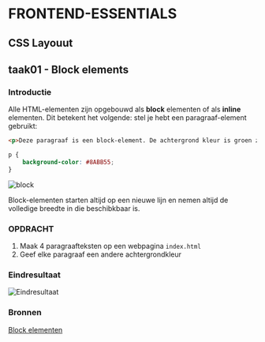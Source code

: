 # FRONTEND-ESSENTIALS

## CSS Layouut

## taak01 - Block elements

### Introductie

Alle HTML-elementen zijn opgebouwd als __block__ elementen of als __inline__ elementen. Dit betekent het volgende: stel je hebt een paragraaf-element gebruikt:

```html
<p>Deze paragraaf is een block-element. De achtergrond kleur is groen zodat je goed kunt zien wat het paragraaf-element is.</p>
```

```css
p {
    background-color: #8ABB55;
}
```

![block](images/block.png)

Block-elementen starten altijd op een nieuwe lijn en nemen altijd de volledige breedte in die beschibkbaar is.

### OPDRACHT

1. Maak 4 paragraafteksten op een webpagina `index.html`
2. Geef elke paragraaf een andere achtergrondkleur

### Eindresultaat

![Eindresultaat](images/eindresultaat.png)

### Bronnen

[Block elementen](https://developer.mozilla.org/en-US/docs/Web/HTML/Block-level_elements)
